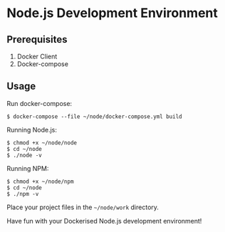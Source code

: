 # Node.js Development Environment

## Prerequisites

1. Docker Client
2. Docker-compose

## Usage

Run docker-compose:

```
$ docker-compose --file ~/node/docker-compose.yml build
```

Running Node.js:

```
$ chmod +x ~/node/node
$ cd ~/node
$ ./node -v
```

Running NPM:

```
$ chmod +x ~/node/npm
$ cd ~/node
$ ./npm -v
```

Place your project files in the `~/node/work` directory.

Have fun with your Dockerised Node.js development environment!
